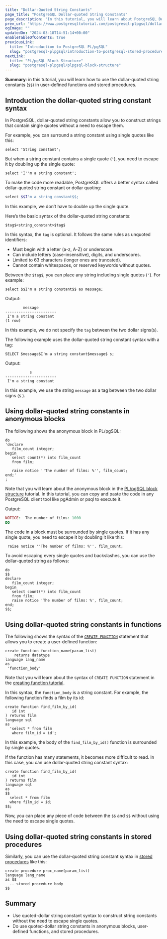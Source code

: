 ```yaml
---
title: "Dollar-Quoted String Constants"
page_title: "PostgreSQL Dollar-quoted String Constants"
page_description: "In this tutorial, you will learn about PostgreSQL Dollar-quoted String Constants ($$) and how to use them in anonymous blocks."
prev_url: "https://www.postgresqltutorial.com/postgresql-plpgsql/dollar-quoted-string-constants/"
ogImage: ""
updatedOn: "2024-03-18T14:51:14+00:00"
enableTableOfContents: true
previousLink: 
  title: "Introduction to PostgreSQL PL/pgSQL"
  slug: "postgresql-plpgsql/introduction-to-postgresql-stored-procedures"
nextLink: 
  title: "PL/pgSQL Block Structure"
  slug: "postgresql-plpgsql/plpgsql-block-structure"
---
```





**Summary**: in this tutorial, you will learn how to use the dollar\-quoted string constants (`$$`) in user\-defined functions and stored procedures.


## Introduction the dollar\-quoted string constant syntax

In PostgreSQL, dollar\-quoted string constants allow you to construct strings that contain single quotes without a need to escape them.

For example, you can surround a string constant using single quotes like this:


```pgsqlsql
select 'String constant';
```
But when a string constant contains a single quote (`'`), you need to escape it by doubling up the single quote:


```pgsql
select 'I''m a string constant';
```
To make the code more readable, PostgreSQL offers a better syntax called dollar\-quoted string constant or dollar quoting:


```php
select $$I'm a string constant$$;
```
In this example, we don’t have to double up the single quote.

Here’s the basic syntax of the dollar\-quoted string constants:


```pgsql
$tag$<string_constant>$tag$
```
In this syntax, the `tag` is optional. It follows the same rules as unquoted identifiers:

* Must begin with a letter (a\-z, A\-Z) or underscore.
* Can include letters (case\-insensitive), digits, and underscores.
* Limited to 63 characters (longer ones are truncated).
* Cannot contain whitespaces, or reserved keywords without quotes.

Between the `$tag$`, you can place any string including single quotes (`'`). For example:


```pgsql
select $$I'm a string constant$$ as message;
```
Output:


```pgsql
        message
-----------------------
 I'm a string constant
(1 row)
```
In this example, we do not specify the `tag` between the two dollar signs(`$`).

The following example uses the dollar\-quoted string constant syntax with a tag:


```
SELECT $message$I'm a string constant$message$ s;
```
Output:


```pgsql
           s
-----------------------
 I'm a string constant

```
In this example, we use the string `message` as a tag between the two dollar signs (`$` ).


## Using dollar\-quoted string constants in anonymous blocks

The following shows the anonymous block in PL/pgSQL:


```
do 
'declare
   film_count integer;
begin 
   select count(*) into film_count
   from film;

   raise notice ''The number of films: %'', film_count;
end;'
;
```
Note that you will learn about the anonymous block in the [PL/pgSQL block structure](plpgsql-block-structure) tutorial. In this tutorial, you can copy and paste the code in any PostgreSQL client tool like pgAdmin or psql to execute it.

Output:


```php
NOTICE:  The number of films: 1000
DO
```
The code in a block must be surrounded by single quotes. If it has any single quote, you need to escape it by doubling it like this:


```pgsql
 raise notice ''The number of films: %'', film_count;
```
To avoid escaping every single quotes and backslashes, you can use the dollar\-quoted string as follows:


```
do 
$$
declare
   film_count integer;
begin 
   select count(*) into film_count
   from film;
   raise notice 'The number of films: %', film_count;
end;
$$;
```

## Using dollar\-quoted string constants in functions

The following shows the syntax of the [`CREATE FUNCTION`](postgresql-create-function) statement that allows you to create a user\-defined function:


```pgsql
create function function_name(param_list) 
    returns datatype
language lang_name
as 
 'function_body'
```
Note that you will learn about the syntax of `CREATE FUNCTION` statement in the [creating function tutorial](postgresql-create-function).

In this syntax, the `function_body` is a string constant. For example, the following function finds a film by its id:


```pgsql
create function find_film_by_id(
   id int
) returns film 
language sql
as 
  'select * from film 
   where film_id = id';
```
In this example, the body of the `find_film_by_id()` function is surrounded by single quotes.

If the function has many statements, it becomes more difficult to read. In this case, you can use dollar\-quoted string constant syntax:


```pgsql
create function find_film_by_id(
   id int
) returns film 
language sql
as 
$$
  select * from film 
  where film_id = id;  
$$; 
```
Now, you can place any piece of code between the `$$` and `$$` without using the need to escape single quotes.


## Using dollar\-quoted string constants in stored procedures

Similarly, you can use the dollar\-quoted string constant syntax in [stored procedures](postgresql-create-procedure) like this:


```pgsql
create procedure proc_name(param_list)
language lang_name
as $$
  -- stored procedure body
$$
```

## Summary

* Use quoted\-dollar string constant syntax to construct string constants without the need to escape single quotes.
* Do use quoted\-dollar string constants in anonymous blocks, user\-defined functions, and stored procedures.


